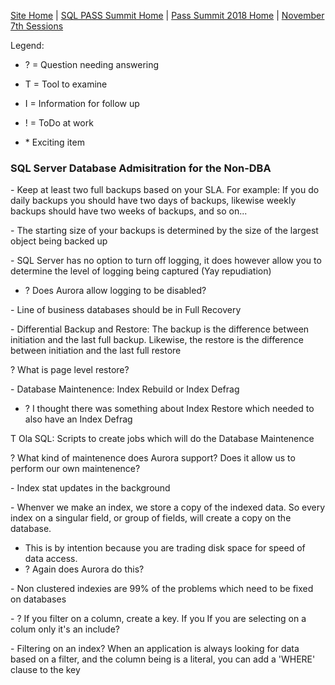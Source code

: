 [Site Home](../../../../index) | [SQL PASS Summit Home](../../../index) | [Pass Summit 2018 Home](../../index) | [November 7th Sessions](./index)

Legend:

- ? = Question needing answering

- T = Tool to examine

- I = Information for follow up

- ! = ToDo at work

- \* Exciting item

### SQL Server Database Admisitration for the Non-DBA

\- Keep at least two full backups based on your SLA. For example:
If you do daily backups you should have two days of backups, likewise weekly backups should have two weeks of backups, and so on...

\- The starting size of your backups is determined by the size of the largest object being backed up

\- SQL Server has no option to turn off logging, it does however allow you to determine the level of logging being captured (Yay repudiation)
* ? Does Aurora allow logging to be disabled?

\- Line of business databases should be in Full Recovery

\- Differential Backup and Restore: The backup is the difference between initiation and the last full backup. Likewise, the restore is the difference between initiation and the last full restore

? What is page level restore?

\- Database Maintenence: Index Rebuild or Index Defrag
* ? I thought there was something about Index Restore which needed to also have an Index Defrag

T Ola SQL: Scripts to create jobs which will do the Database Maintenence

? What kind of maintenence does Aurora support? Does it allow us to perform our own maintenence?

\- Index stat updates in the background

\- Whenver we make an index, we store a copy of the indexed data. So every index on a singular field, or group of fields, will create a copy on the database.
* This is by intention because you are trading disk space for speed of data access.
* ? Again does Aurora do this?

\- Non clustered indexies are 99% of the problems which need to be fixed on databases

\- ? If you filter on a column, create a key. If you If you are selecting on a colum only it's an include?

\- Filtering on an index? When an application is always looking for data based on a filter, and the column being is a literal, you can add a 'WHERE' clause to the key